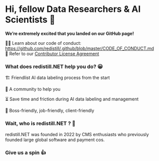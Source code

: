 # Hi, fellow Data Researchers & AI Scientists 👋





**We’re extremely excited that you landed on our GitHub page!**

🧑‍💻 Learn about our code of conduct: https://github.com/redistill/.github/blob/master/CODE_OF_CONDUCT.md  
📜 Refer to our [Contributor License Agreement](https://github.com/redistill/.github/blob/master/CLA.md) 



### What does redistill.NET help you do? 😀

🏗 Friendlist AI data labeling process from the start

🤝 A community to help you

⏳ Save time and friction during AI data labeling and management

🧰 Boss-friendly, job-friendly, client-friendly

### Wait, who is redistill.NET ? 🤔

redistill.NET was founded in 2022 by CMS enthusiasts who previously founded large global software and payment cos.


### Give us a spin 👍

